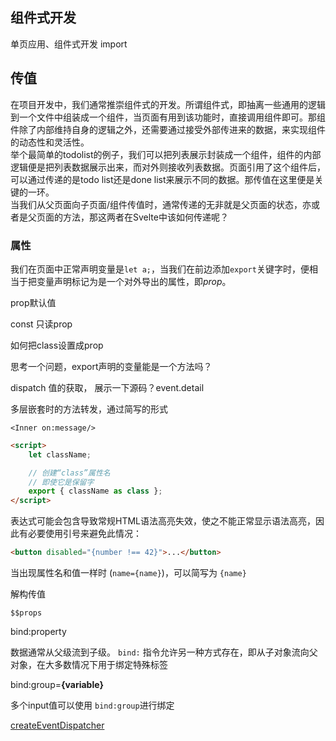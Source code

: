 ## 组件式开发
单页应用、组件式开发
import

## 传值
在项目开发中，我们通常推崇组件式的开发。所谓组件式，即抽离一些通用的逻辑到一个文件中组装成一个组件，当页面有用到该功能时，直接调用组件即可。那组件除了内部维持自身的逻辑之外，还需要通过接受外部传进来的数据，来实现组件的动态性和灵活性。  
举个最简单的todolist的例子，我们可以把列表展示封装成一个组件，组件的内部逻辑便是把列表数据展示出来，而对外则接收列表数据。页面引用了这个组件后，可以通过传递的是todo list还是done list来展示不同的数据。那传值在这里便是关键的一环。  
当我们从父页面向子页面/组件传值时，通常传递的无非就是父页面的状态，亦或者是父页面的方法，那这两者在Svelte中该如何传递呢？

### 属性
我们在页面中正常声明变量是`let a;`，当我们在前边添加`export`关键字时，便相当于把变量声明标记为是一个对外导出的属性，即*prop*。

prop默认值

const 只读prop

如何把class设置成prop

思考一个问题，export声明的变量能是一个方法吗？

dispatch 值的获取， 展示一下源码？event.detail

多层嵌套时的方法转发，通过简写的形式
```
<Inner on:message/>
```







```html
<script>
	let className;

	// 创建“class”属性名
	// 即使它是保留字
	export { className as class };
</script>
```

表达式可能会包含导致常规HTML语法高亮失效，使之不能正常显示语法高亮，因此有必要使用引号来避免此情况：

```html
<button disabled="{number !== 42}">...</button>
```

当出现属性名和值一样时 (`name={name}`)，可以简写为 `{name}`

解构传值

`$$props`

bind:property

数据通常从父级流到子级。 `bind:` 指令允许另一种方式存在，即从子对象流向父对象，在大多数情况下用于绑定特殊标签

bind:group=**{**variable**}**

多个input值可以使用 `bind:group`进行绑定

[createEventDispatcher](https://www.svelte.cn/docs#createEventDispatcher)
